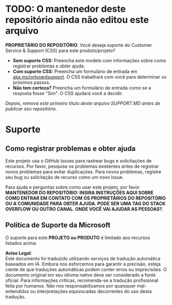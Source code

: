 # TODO: O mantenedor deste repositório ainda não editou este arquivo

**PROPRIETÁRIO DO REPOSITÓRIO**: Você deseja suporte do Customer Service & Support (CSS) para este produto/projeto?

- **Sem suporte CSS:** Preencha este modelo com informações sobre como registrar problemas e obter ajuda.
- **Com suporte CSS:** Preencha um formulário de entrada em [aka.ms/onboardsupport](https://aka.ms/onboardsupport). O CSS trabalhará com você para determinar os próximos passos.
- **Não tem certeza?** Preencha um formulário de entrada como se a resposta fosse "Sim". O CSS ajudará você a decidir.

*Depois, remova este primeiro título deste arquivo SUPPORT.MD antes de publicar seu repositório.*

# Suporte

## Como registrar problemas e obter ajuda  

Este projeto usa o GitHub Issues para rastrear bugs e solicitações de recursos. Por favor, pesquise os problemas existentes antes de registrar novos problemas para evitar duplicações. Para novos problemas, registre seu bug ou solicitação de recurso como um novo Issue.

Para ajuda e perguntas sobre como usar este projeto, por favor **MANTENEDOR DO REPOSITÓRIO: INSIRA INSTRUÇÕES AQUI SOBRE COMO ENTRAR EM CONTATO COM OS PROPRIETÁRIOS DO REPOSITÓRIO OU A COMUNIDADE PARA OBTER AJUDA. PODE SER UMA TAG DO STACK OVERFLOW OU OUTRO CANAL. ONDE VOCÊ VAI AJUDAR AS PESSOAS?**.

## Política de Suporte da Microsoft  

O suporte para este **PROJETO ou PRODUTO** é limitado aos recursos listados acima.

**Aviso Legal**:  
Este documento foi traduzido utilizando serviços de tradução automática baseados em IA. Embora nos esforcemos para garantir a precisão, esteja ciente de que traduções automáticas podem conter erros ou imprecisões. O documento original em seu idioma nativo deve ser considerado a fonte oficial. Para informações críticas, recomenda-se a tradução profissional feita por humanos. Não nos responsabilizamos por quaisquer mal-entendidos ou interpretações equivocadas decorrentes do uso desta tradução.